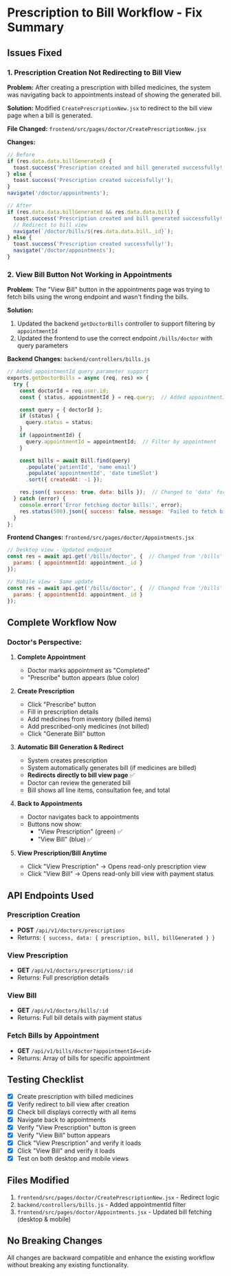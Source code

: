 # Prescription to Bill Workflow - Fix Summary

## Issues Fixed

### 1. Prescription Creation Not Redirecting to Bill View
**Problem:** After creating a prescription with billed medicines, the system was navigating back to appointments instead of showing the generated bill.

**Solution:** Modified `CreatePrescriptionNew.jsx` to redirect to the bill view page when a bill is generated.

**File Changed:** `frontend/src/pages/doctor/CreatePrescriptionNew.jsx`

**Changes:**
```javascript
// Before
if (res.data.data.billGenerated) {
  toast.success('Prescription created and bill generated successfully!');
} else {
  toast.success('Prescription created successfully!');
}
navigate('/doctor/appointments');

// After
if (res.data.data.billGenerated && res.data.data.bill) {
  toast.success('Prescription created and bill generated successfully!');
  // Redirect to bill view
  navigate(`/doctor/bills/${res.data.data.bill._id}`);
} else {
  toast.success('Prescription created successfully!');
  navigate('/doctor/appointments');
}
```

### 2. View Bill Button Not Working in Appointments
**Problem:** The "View Bill" button in the appointments page was trying to fetch bills using the wrong endpoint and wasn't finding the bills.

**Solution:** 
1. Updated the backend `getDoctorBills` controller to support filtering by `appointmentId`
2. Updated the frontend to use the correct endpoint `/bills/doctor` with query parameters

**Backend Changes:** `backend/controllers/bills.js`
```javascript
// Added appointmentId query parameter support
exports.getDoctorBills = async (req, res) => {
  try {
    const doctorId = req.user.id;
    const { status, appointmentId } = req.query;  // Added appointmentId

    const query = { doctorId };
    if (status) {
      query.status = status;
    }
    if (appointmentId) {
      query.appointmentId = appointmentId;  // Filter by appointment
    }

    const bills = await Bill.find(query)
      .populate('patientId', 'name email')
      .populate('appointmentId', 'date timeSlot')
      .sort({ createdAt: -1 });

    res.json({ success: true, data: bills });  // Changed to 'data' for consistency
  } catch (error) {
    console.error('Error fetching doctor bills:', error);
    res.status(500).json({ success: false, message: 'Failed to fetch bills' });
  }
};
```

**Frontend Changes:** `frontend/src/pages/doctor/Appointments.jsx`
```javascript
// Desktop view - Updated endpoint
const res = await api.get('/bills/doctor', {  // Changed from '/bills'
  params: { appointmentId: appointment._id } 
});

// Mobile view - Same update
const res = await api.get('/bills/doctor', {  // Changed from '/bills'
  params: { appointmentId: appointment._id } 
});
```

## Complete Workflow Now

### Doctor's Perspective:

1. **Complete Appointment**
   - Doctor marks appointment as "Completed"
   - "Prescribe" button appears (blue color)

2. **Create Prescription**
   - Click "Prescribe" button
   - Fill in prescription details
   - Add medicines from inventory (billed items)
   - Add prescribed-only medicines (not billed)
   - Click "Generate Bill" button

3. **Automatic Bill Generation & Redirect**
   - System creates prescription
   - System automatically generates bill (if medicines are billed)
   - **Redirects directly to bill view page** ✅
   - Doctor can review the generated bill
   - Bill shows all line items, consultation fee, and total

4. **Back to Appointments**
   - Doctor navigates back to appointments
   - Buttons now show:
     - "View Prescription" (green) ✅
     - "View Bill" (blue) ✅

5. **View Prescription/Bill Anytime**
   - Click "View Prescription" → Opens read-only prescription view
   - Click "View Bill" → Opens read-only bill view with payment status

## API Endpoints Used

### Prescription Creation
- **POST** `/api/v1/doctors/prescriptions`
- Returns: `{ success, data: { prescription, bill, billGenerated } }`

### View Prescription
- **GET** `/api/v1/doctors/prescriptions/:id`
- Returns: Full prescription details

### View Bill
- **GET** `/api/v1/doctors/bills/:id`
- Returns: Full bill details with payment status

### Fetch Bills by Appointment
- **GET** `/api/v1/bills/doctor?appointmentId=<id>`
- Returns: Array of bills for specific appointment

## Testing Checklist

- [x] Create prescription with billed medicines
- [x] Verify redirect to bill view after creation
- [x] Check bill displays correctly with all items
- [x] Navigate back to appointments
- [x] Verify "View Prescription" button is green
- [x] Verify "View Bill" button appears
- [x] Click "View Prescription" and verify it loads
- [x] Click "View Bill" and verify it loads
- [x] Test on both desktop and mobile views

## Files Modified

1. `frontend/src/pages/doctor/CreatePrescriptionNew.jsx` - Redirect logic
2. `backend/controllers/bills.js` - Added appointmentId filter
3. `frontend/src/pages/doctor/Appointments.jsx` - Updated bill fetching (desktop & mobile)

## No Breaking Changes

All changes are backward compatible and enhance the existing workflow without breaking any existing functionality.
